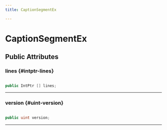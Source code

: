 ```yaml
---
title: CaptionSegmentEx

---
```


# CaptionSegmentEx










## Public Attributes

### lines {#intptr-lines}

```csharp

public IntPtr [] lines;

```






-----------

### version {#uint-version}

```csharp

public uint version;

```






-----------


